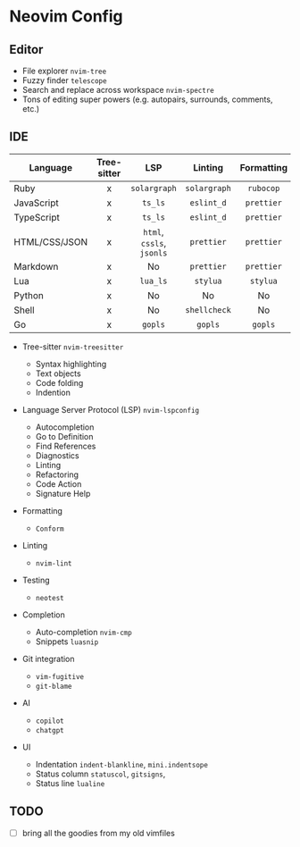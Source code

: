 # Neovim Config

## Editor

- File explorer `nvim-tree`
- Fuzzy finder `telescope`
- Search and replace across workspace `nvim-spectre`
- Tons of editing super powers (e.g. autopairs, surrounds, comments, etc.)

## IDE

| Language      | Tree-sitter |            LSP            |   Linting    | Formatting | Testing  |
| ------------- | :---------: | :-----------------------: | :----------: | :--------: | :------: |
| Ruby          |      x      |       `solargraph`        | `solargraph` | `rubocop`  |    x     |
| JavaScript    |      x      |          `ts_ls`          |  `eslint_d`  | `prettier` |  `jest`  |
| TypeScript    |      x      |          `ts_ls`          |  `eslint_d`  | `prettier` |    x     |
| HTML/CSS/JSON |      x      | `html`, `cssls`, `jsonls` |  `prettier`  | `prettier` |   N/A    |
| Markdown      |      x      |            No             |  `prettier`  | `prettier` |   N/A    |
| Lua           |      x      |         `lua_ls`          |   `stylua`   |  `stylua`  | `busted` |
| Python        |      x      |            No             |      No      |     No     |    No    |
| Shell         |      x      |            No             | `shellcheck` |     No     |   N/A    |
| Go            |      x      |          `gopls`          |   `gopls`    |  `gopls`   |    No    |

- Tree-sitter `nvim-treesitter`

  - Syntax highlighting
  - Text objects
  - Code folding
  - Indention

- Language Server Protocol (LSP) `nvim-lspconfig`

  - Autocompletion
  - Go to Definition
  - Find References
  - Diagnostics
  - Linting
  - Refactoring
  - Code Action
  - Signature Help

- Formatting

  - `Conform`

- Linting

  - `nvim-lint`

- Testing

  - `neotest`

- Completion

  - Auto-completion `nvim-cmp`
  - Snippets `luasnip`

- Git integration

  - `vim-fugitive`
  - `git-blame`

- AI

  - `copilot`
  - `chatgpt`

- UI
  - Indentation `indent-blankline`, `mini.indentsope`
  - Status column `statuscol`, `gitsigns`,
  - Status line `lualine`

## TODO

- [ ] bring all the goodies from my old vimfiles
